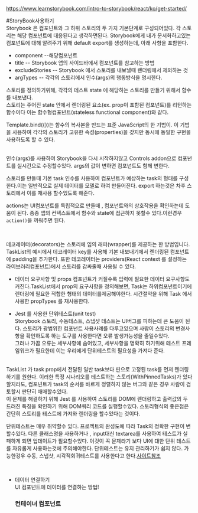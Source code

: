 https://www.learnstorybook.com/intro-to-storybook/react/ko/get-started/

#StoryBook사용하기
<br/>
Storybook 은 컴포넌트와 그 하위 스토리의 두 가지 기본단계로 구성되어있다. 각 스토리는 해당 컴포넌트에 대응된다고 생각하면된다. 
Storybook에게 내가 문서화하고있는 컴포넌트에 대해 알려주기 위해 default export를 생성하는데, 아래 사항을 포함한다.<br/>
* component --해당컴포넌트
* title -- Storybook 앱의 사이드바에서 컴포넌트를 참고하는 방법
* excludeStories -- Storybook 에서 스토리를 내보낼때 렌더링에서 제외하는 것
* argTypes -- 각각의 스토리에서 인수(args)의 행동방식을 명시한다.

스토리를 정의하기위해, 각각의 테스트 state 에 해당하는 스토리를 만들기 위해서 함수를 내보낸다.<br/>스토리는 주어진 state 안에서 렌더링된 요소(ex. prop이 포함된 컴포넌트)를 리턴하는 함수이다 이는 함수형컴포넌트(stateless functional component)와 같다.


Template.bind({})는 함수의 복사본을 만드는 표준 JavaScript의 한 기법이. 이 기법을 사용하여 각각의 스토리가 고유한 속성(properties)을 갖지만 동시에 동일한 구현을 사용하도록 할 수 있다.

<br/>
인수(args)를 사용하여 Storybook을 다시 시작하지않고 Controls addon으로 컴포넌트를 실시간으로 수정할수있다. args의 값이 변하면 컴포넌트도 함께 변한다. 

스토리를 만들때 기본 task 인수를 사용하여 컴포넌트가 예상하는 task의 형태를 구성한다.이는 일반적으로 실제 데이터를 모델로 하여 만들어진다. export 하는것은 차후 스토리에서 이를 재사용 할수있도록 해준다. 
<br/>

actions는 UI컴포넌트를 독립적으로 만들때 , 컴포넌트와의 상호작용을 확인하는데 도움이 된다. 종종 앱의 컨텍스트에서 함수와 state에 접근하지 못할수 있다.이런경우 `action()`을 끼워주면 된다. 

<br/>

데코레이터(decorators)는 스토리에 임의 래퍼(wrapper)를 제공하는 한 방법입니다. TaskList의 예시에서 데코레이터 key를 사용해 기본 내보내기에서 렌더링된 컴포넌트에 padding을 추가한다. 또한 데코레이터는 providers(React context 를 설정하는 라이브러리컴포넌트)에서 스토리를 감싸줄때 사용될 수 있다.
<br/>
* 데이터 요구사항 및 props
컴포넌트가 커질수록 입력에 필요한 데이터 요구사항도 커진다.TaskList에서 prop의 요구사항을 정의해보면, Task는 하위컴포넌트이기에 렌더링에 필요한 적합한 형태의 데이터를제공해야한다. 시간절약을 위해 Task 에서 사용한 propTypes 를 재사용한다. 
  <br/>
  
* Jest 를 사용한 단위테스트(unit test)<br/>
Storybook 스토리, 수동테스트, 스냅샷 테스트는 UI버그를 피하는데 큰 도움이 된다. 스토리가 광범위한 컴포넌트 사용사례를 다루고있으며 사람이 스토리의 변경사항을 확인하도록 하는 도구를 사용한다면 오류 발생가능성을 줄일수있다. <br/>
그러나 가끔 오류는 세부사항에 숨어있고, 세부사항을 명확히 하기위해 테스트 프레임워크가 필요한데 이는 우리에게 단위테스트의 필요성을 가져다 준다. 
<br/>
TaskList 가 task prop에서 전달된 일반 task보다 핀으로 고정된 task를 먼저 렌더링 하기를 원한다. 이러한 특정 시나리오를 테스트하는 스토리(WithPinnedTasks)가 있다 할지라도, 컴포넌트가 task의 순서를 바르게 정렬하지 않는 버그와 같은 경우 사람이 검토할시 판단히 애매할수있다.
<br/>이 문제를 해결하기 위해 Jest 를 사용하여 스토리를 DOM에 렌더링하고 출력값의 두드러진 특징을 확인하기 위해 DOM쿼리 코드를 실행할수있다. 스토리형식의 좋은점은 간단히 스토리를 테스트에 가져와 렌더링을 할수있다는 것이다. 
<br/>

단위테스트는 매우 취약할수 있다. 프로젝트의 완성도에 따라 Task의 정확한 구현이 변할수있다. 다른 클래스명을 사용하거나 , input대신 textarea를 사용하여 테스트가 실패하게 되면 업데이트가 필요할수있다. 이것이 꼭 문제라기 보다 UI에 대한 단위 테스트를 자유롭게 사용하는것에 주의해야한다. 단위테스트는 유지 관리하기가 쉽지 않다. 가능한겅우 수동, 스냅샷, 시각적회귀테스트를 사용한다고 한다.[사이트참조](https://www.learnstorybook.com/react/ko/test/)

<br/>

* 데이터 연결하기 <br/>
UI 컴포넌트에 데이터를 연결하는 방법!<br/>
  ### 컨테이너 컴포넌트
